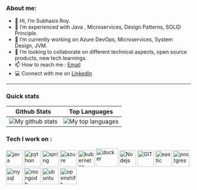 ### About me:
- 👋 Hi, I’m Subhasis Roy.
- 👀 I’m experienced with Java , Microservices, Design Patterns, SOLID Principle.
- 🌱 I’m currently working on Azure DevOps, Microservices, System Design, JVM.
- 💞️ I’m looking to collaborate on different technical aspects, open source products, new tech learnings.
- 📫 How to reach me : [Email](subhasis.it@gmail.com)
- 💻 Connect with me on [LinkedIn](https://www.linkedin.com/in/subhasis-roy/)

---

### Quick stats
| Github Stats | Top Languages |
| --- | --- |
| ![My github stats](https://github-readme-stats.vercel.app/api?username=subhroy&show_icons=true&theme=gotham) | ![My top languages](https://github-readme-stats.vercel.app/api/top-langs/?username=subhroy&show_icons=true&theme=gotham) |

<!---
subhroy/subhroy is a ✨ special ✨ repository because its `README.md` (this file) appears on your GitHub profile.
You can click the Preview link to take a look at your changes.
--->

### Tech I work on :

<p align="left">
      <img src="https://www.vectorlogo.zone/logos/java/java-icon.svg" alt="java" width="45" height="45"/> 
      <img src="https://www.vectorlogo.zone/logos/python/python-icon.svg" alt="python" width="45" height="45"/>
      <img src="https://www.vectorlogo.zone/logos/springio/springio-icon.svg" alt="spring" width="45" height="45"/>
      <img src="https://www.vectorlogo.zone/logos/microsoft_azure/microsoft_azure-icon.svg" alt="azure" width="45" height="45"/>            
      <img src="https://www.vectorlogo.zone/logos/kubernetes/kubernetes-icon.svg" alt="kubernetes" width="45" height="45"/>
      <img src="https://www.vectorlogo.zone/logos/docker/docker-icon.svg" alt="docker" width="60" height="50"/>
      <img src="https://www.vectorlogo.zone/logos/nodejs/nodejs-icon.svg" alt="Nodejs" width="45" height="45"/>
      <img src="https://www.vectorlogo.zone/logos/git-scm/git-scm-icon.svg" alt="GIT" width="45" height="45"/>      
      <img src="https://www.vectorlogo.zone/logos/elastic/elastic-icon.svg" alt="eastic" width="45" height="45"/>
      <img src="https://www.vectorlogo.zone/logos/postgresql/postgresql-icon.svg" alt="postgres" width="45" height="45"/>
      <img src="https://www.vectorlogo.zone/logos/mysql/mysql-icon.svg" alt="mysql" width="45" height="45"/>
      <img src="https://www.vectorlogo.zone/logos/mongodb/mongodb-icon.svg" alt="mongodb" width="45" height="45"/>
      <img src="https://www.vectorlogo.zone/logos/ubuntu/ubuntu-icon.svg" alt="ubuntu" width="45" height="45"/>
      <img src="https://www.vectorlogo.zone/logos/openshift/openshift-icon.svg" alt="openshift" width="45" height="45"/>
</p>




